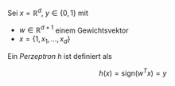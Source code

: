 Sei $x = \mathbb{R}^d$, $y \in \{ 0, 1 \}$ mit
- $w \in \mathbb{R}^{d+1}$ einem Gewichtsvektor
- $x = \{ 1, x_1, \dots, x_d \}$

Ein *Perzeptron* $h$ ist definiert als

$$
	h(x) = \text{sign}(w^Tx) = y
$$
